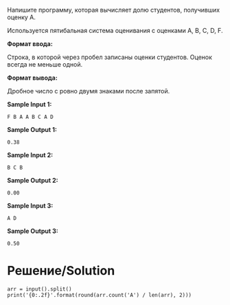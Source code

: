 Напишите программу, которая вычисляет долю студентов, получивших оценку A.

Используется пятибальная система оценивания с оценками A, B, C, D, F.

**Формат ввода:**

Строка, в которой через пробел записаны оценки студентов. Оценок всегда не меньше одной.

**Формат вывода:**

Дробное число с ровно двумя знаками после запятой.

**Sample Input 1:**

`F B A A B C A D`

**Sample Output 1:**

`0.38`

**Sample Input 2:**

`B C B`

**Sample Output 2:**

`0.00`

**Sample Input 3:**

`A D`

**Sample Output 3:**

`0.50`
# Решение/Solution

```
arr = input().split()
print('{0:.2f}'.format(round(arr.count('A') / len(arr), 2)))
```

